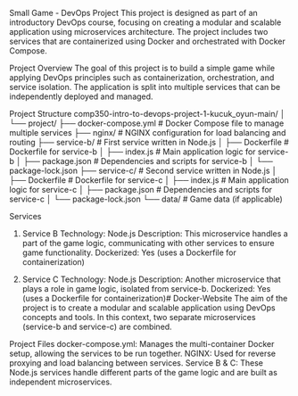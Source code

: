 Small Game - DevOps Project
This project is designed as part of an introductory DevOps course, focusing on creating a modular and scalable application using microservices architecture. The project includes two services that are containerized using Docker and orchestrated with Docker Compose.

Project Overview
The goal of this project is to build a simple game while applying DevOps principles such as containerization, orchestration, and service isolation. The application is split into multiple services that can be independently deployed and managed.

Project Structure
comp350-intro-to-devops-project-1-kucuk_oyun-main/
│
└── project/
    ├── docker-compose.yml          # Docker Compose file to manage multiple services
    ├── nginx/                      # NGINX configuration for load balancing and routing
    ├── service-b/                  # First service written in Node.js
    │   ├── Dockerfile              # Dockerfile for service-b
    │   ├── index.js                # Main application logic for service-b
    │   ├── package.json            # Dependencies and scripts for service-b
    │   └── package-lock.json
    ├── service-c/                  # Second service written in Node.js
    │   ├── Dockerfile              # Dockerfile for service-c
    │   ├── index.js                # Main application logic for service-c
    │   ├── package.json            # Dependencies and scripts for service-c
    │   └── package-lock.json
    └── data/                       # Game data (if applicable)
    
Services
1. Service B
Technology: Node.js
Description: This microservice handles a part of the game logic, communicating with other services to ensure game functionality.
Dockerized: Yes (uses a Dockerfile for containerization)

3. Service C
Technology: Node.js
Description: Another microservice that plays a role in game logic, isolated from service-b.
Dockerized: Yes (uses a Dockerfile for containerization)# Docker-Website
The aim of the project is to create a modular and scalable application using DevOps concepts and tools. In this context, two separate microservices (service-b and service-c) are combined.

Project Files
docker-compose.yml: Manages the multi-container Docker setup, allowing the services to be run together.
NGINX: Used for reverse proxying and load balancing between services.
Service B & C: These Node.js services handle different parts of the game logic and are built as independent microservices.


